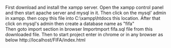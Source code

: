 First download and install the xampp server.
Open the xampp control panel and then start apache server and mysql in it.
Then click on the mysql' admin in xampp.
then copy this file into C:\xampp\htdocs this location.
After that click on mysql's admin then create a database name as "fifa"  
Then goto import section in browser
Importmport fifa.sql file from this downloaded file.
Then to start project enter in chrome or in any browser as below
http://localhost/FIFA/index.html
